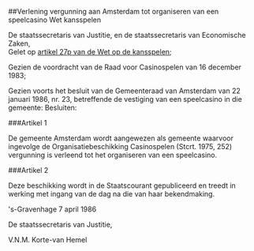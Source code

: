 <meta http-equiv='Content-Type' content='text/html; charset=utf-8' />

##Verlening vergunning aan Amsterdam tot organiseren van een speelcasino Wet kansspelen

De staatssecretaris van Justitie, en de staatssecretaris van Economische Zaken,  
Gelet op [artikel 27p van de Wet op de kansspelen](../../../../../../wet/wet/op/de/kansspelen/BWBR0002469/README.md);

Gezien de voordracht van de Raad voor Casinospelen van 16 december 1983;

Gezien voorts het besluit van de Gemeenteraad van Amsterdam van 22 januari 1986, nr. 23, betreffende de vestiging van een speelcasino in die gemeente:
Besluiten:    

###Artikel  1  

De gemeente Amsterdam wordt aangewezen als gemeente waarvoor ingevolge de Organisatiebeschikking Casinospelen (Stcrt. 1975, 252) vergunning is verleend tot het organiseren van een speelcasino. 

###Artikel  2  

Deze beschikking wordt in de Staatscourant gepubliceerd en treedt in werking met ingang van de dag na die van haar bekendmaking. 

's-Gravenhage 
7 april 1986   

De 
staatssecretaris van Justitie,

V.N.M. Korte-van Hemel    

